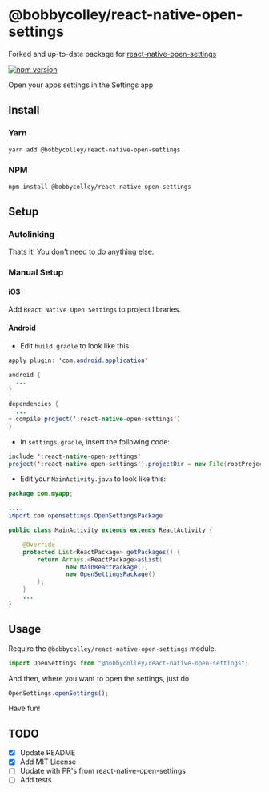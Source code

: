 # @bobbycolley/react-native-open-settings

Forked and up-to-date package for [react-native-open-settings](https://github.com/lunarmayor/react-native-open-settings)

[![npm version](https://badge.fury.io/js/%40bobbycolley%2Freact-native-open-settings.svg)](https://badge.fury.io/js/%40bobbycolley%2Freact-native-open-settings)

Open your apps settings in the Settings app

## Install

### Yarn

```bash
yarn add @bobbycolley/react-native-open-settings
```

### NPM

```bash
npm install @bobbycolley/react-native-open-settings
```

## Setup

### Autolinking

Thats it! You don't need to do anything else.

### Manual Setup

#### iOS

Add `React Native Open Settings` to project libraries.

#### Android

- Edit `build.gradle` to look like this:

```java
apply plugin: 'com.android.application'

android {
  ...
}

dependencies {
  ...
+ compile project(':react-native-open-settings')
}
```

- In `settings.gradle`, insert the following code:

```java
include ':react-native-open-settings'
project(':react-native-open-settings').projectDir = new File(rootProject.projectDir, '../node_modules/react-native-open-settings/android')
```

- Edit your `MainActivity.java` to look like this:

```java
package com.myapp;

....
import com.opensettings.OpenSettingsPackage

public class MainActivity extends extends ReactActivity {

    @Override
    protected List<ReactPackage> getPackages() {
        return Arrays.<ReactPackage>asList(
                new MainReactPackage(),
                new OpenSettingsPackage()
        );
    }
    ...
}
```

## Usage

Require the `@bobbycolley/react-native-open-settings` module.

```javascript
import OpenSettings from "@bobbycolley/react-native-open-settings";
```

And then, where you want to open the settings, just do

```javascript
OpenSettings.openSettings();
```

Have fun!

## TODO

- [x] Update README
- [x] Add MIT License
- [ ] Update with PR's from react-native-open-settings
- [ ] Add tests
